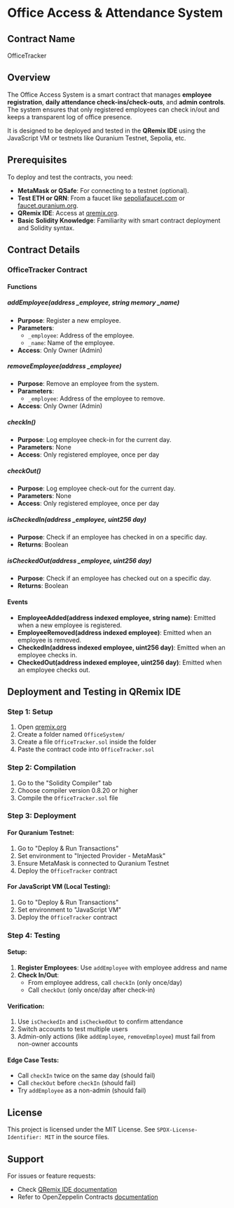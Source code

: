# Office Access & Attendance System

## Contract Name
OfficeTracker

## Overview
The Office Access System is a smart contract that manages **employee registration**, **daily attendance check-ins/check-outs**, and **admin controls**. The system ensures that only registered employees can check in/out and keeps a transparent log of office presence.

It is designed to be deployed and tested in the **QRemix IDE** using the JavaScript VM or testnets like Quranium Testnet, Sepolia, etc.

## Prerequisites
To deploy and test the contracts, you need:

* **MetaMask or QSafe**: For connecting to a testnet (optional).
* **Test ETH or QRN**: From a faucet like [sepoliafaucet.com](https://sepoliafaucet.com) or [faucet.quranium.org](https://faucet.quranium.org).
* **QRemix IDE**: Access at [qremix.org](https://qremix.org).
* **Basic Solidity Knowledge**: Familiarity with smart contract deployment and Solidity syntax.

## Contract Details

### OfficeTracker Contract

#### Functions

##### addEmployee(address _employee, string memory _name)
- **Purpose**: Register a new employee.
- **Parameters**:
  - `_employee`: Address of the employee.
  - `_name`: Name of the employee.
- **Access**: Only Owner (Admin)

##### removeEmployee(address _employee)
- **Purpose**: Remove an employee from the system.
- **Parameters**:
  - `_employee`: Address of the employee to remove.
- **Access**: Only Owner (Admin)

##### checkIn()
- **Purpose**: Log employee check-in for the current day.
- **Parameters**: None
- **Access**: Only registered employee, once per day

##### checkOut()
- **Purpose**: Log employee check-out for the current day.
- **Parameters**: None
- **Access**: Only registered employee, once per day

##### isCheckedIn(address _employee, uint256 day)
- **Purpose**: Check if an employee has checked in on a specific day.
- **Returns**: Boolean

##### isCheckedOut(address _employee, uint256 day)
- **Purpose**: Check if an employee has checked out on a specific day.
- **Returns**: Boolean

#### Events
- **EmployeeAdded(address indexed employee, string name)**: Emitted when a new employee is registered.
- **EmployeeRemoved(address indexed employee)**: Emitted when an employee is removed.
- **CheckedIn(address indexed employee, uint256 day)**: Emitted when an employee checks in.
- **CheckedOut(address indexed employee, uint256 day)**: Emitted when an employee checks out.

## Deployment and Testing in QRemix IDE

### Step 1: Setup
1. Open [qremix.org](https://qremix.org)
2. Create a folder named `OfficeSystem/`
3. Create a file `OfficeTracker.sol` inside the folder
4. Paste the contract code into `OfficeTracker.sol`

### Step 2: Compilation
1. Go to the "Solidity Compiler" tab
2. Choose compiler version 0.8.20 or higher
3. Compile the `OfficeTracker.sol` file

### Step 3: Deployment

#### For Quranium Testnet:
1. Go to "Deploy & Run Transactions"
2. Set environment to "Injected Provider - MetaMask"
3. Ensure MetaMask is connected to Quranium Testnet
4. Deploy the `OfficeTracker` contract

#### For JavaScript VM (Local Testing):
1. Go to "Deploy & Run Transactions"
2. Set environment to "JavaScript VM"
3. Deploy the `OfficeTracker` contract

### Step 4: Testing

#### Setup:
1. **Register Employees**: Use `addEmployee` with employee address and name
2. **Check In/Out**:
   - From employee address, call `checkIn` (only once/day)
   - Call `checkOut` (only once/day after check-in)

#### Verification:
1. Use `isCheckedIn` and `isCheckedOut` to confirm attendance
2. Switch accounts to test multiple users
3. Admin-only actions (like `addEmployee`, `removeEmployee`) must fail from non-owner accounts

#### Edge Case Tests:
- Call `checkIn` twice on the same day (should fail)
- Call `checkOut` before `checkIn` (should fail)
- Try `addEmployee` as a non-admin (should fail)

## License
This project is licensed under the MIT License. See `SPDX-License-Identifier: MIT` in the source files.

## Support
For issues or feature requests:
* Check [QRemix IDE documentation](https://docs.qremix.org)
* Refer to OpenZeppelin Contracts [documentation](https://docs.openzeppelin.com/contracts)
